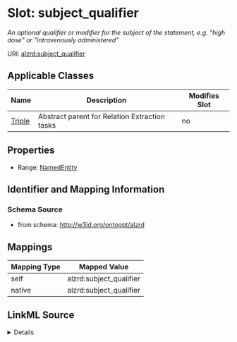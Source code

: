 

# Slot: subject_qualifier


_An optional qualifier or modifier for the subject of the statement, e.g. "high dose" or "intravenously administered"_



URI: [alzrd:subject_qualifier](http://w3id.org/ontogpt/alzrdsubject_qualifier)



<!-- no inheritance hierarchy -->





## Applicable Classes

| Name | Description | Modifies Slot |
| --- | --- | --- |
| [Triple](Triple.md) | Abstract parent for Relation Extraction tasks |  no  |







## Properties

* Range: [NamedEntity](NamedEntity.md)





## Identifier and Mapping Information







### Schema Source


* from schema: http://w3id.org/ontogpt/alzrd




## Mappings

| Mapping Type | Mapped Value |
| ---  | ---  |
| self | alzrd:subject_qualifier |
| native | alzrd:subject_qualifier |




## LinkML Source

<details>
```yaml
name: subject_qualifier
description: An optional qualifier or modifier for the subject of the statement, e.g.
  "high dose" or "intravenously administered"
from_schema: http://w3id.org/ontogpt/alzrd
rank: 1000
alias: subject_qualifier
owner: Triple
domain_of:
- Triple
range: NamedEntity

```
</details>